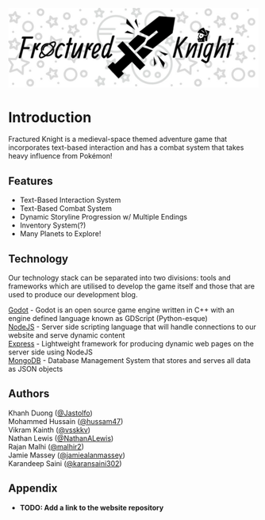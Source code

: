 ![Game Logo](game-logo.jpg)
# Introduction
Fractured Knight is a medieval-space themed adventure game that incorporates text-based interaction and has 
a combat system that takes heavy influence from Pokémon!

## Features 
* Text-Based Interaction System
* Text-Based Combat System
* Dynamic Storyline Progression w/ Multiple Endings
* Inventory System(?)
* Many Planets to Explore!

## Technology 
Our technology stack can be separated into two divisions: tools and frameworks which are utilised to develop the game itself and those that are used to produce our development blog.

[Godot](https://godotengine.org/) - Godot is an open source game engine written in C++ with an engine defined language known as GDScript (Python-esque)   
[NodeJS](https://nodejs.org/en/) - Server side scripting language that will handle connections to our website and serve dynamic content  
[Express](https://expressjs.com/) - Lightweight framework for producing dynamic web pages on the server side using NodeJS  
[MongoDB](https://www.mongodb.com/) - Database Management System that stores and serves all data as JSON objects  

## Authors 
Khanh Duong ([@Jastolfo](https://github.com/Jastolfo))  
Mohammed Hussain ([@hussam47](https://github.com/hussam47))  
Vikram Kainth ([@vsskkv](https://github.com/vsskkv))  
Nathan Lewis ([@NathanALewis](https://github.com/NathanALewis))  
Rajan Malhi ([@malhir2](https://github.com/malhir2))  
Jamie Massey ([@jamiealanmassey](https://github.com/jamiealanmassey))  
Karandeep Saini ([@karansaini302](https://github.com/karansaini302))  

## Appendix 
* __TODO: Add a link to the website repository__
